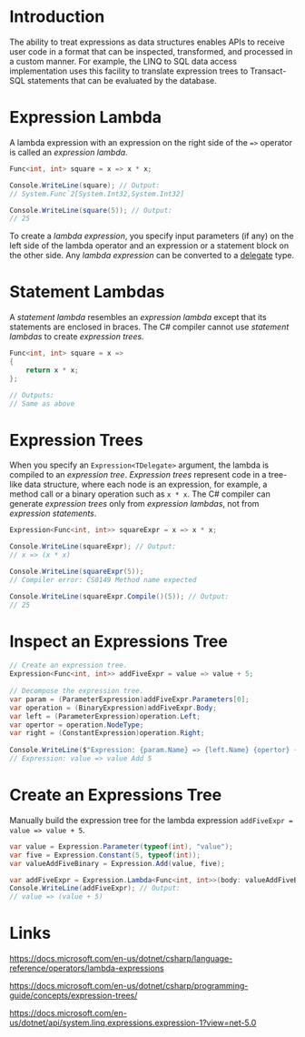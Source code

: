 # Introduction

The ability to treat expressions as data structures enables APIs to receive user code in a format that can be inspected, transformed, and processed in a custom manner. For example, the LINQ to SQL data access implementation uses this facility to translate expression trees to Transact-SQL statements that can be evaluated by the database.

# Expression Lambda

A lambda expression with an expression on the right side of the `=>` operator is called an *expression lambda*.

```csharp
Func<int, int> square = x => x * x;

Console.WriteLine(square); // Output:
// System.Func`2[System.Int32,System.Int32]

Console.WriteLine(square(5)); // Output:
// 25
```

To create a *lambda expression*, you specify input parameters (if any) on  the left side of the lambda operator and an expression or a statement  block on the other side. Any *lambda expression* can be converted to a [delegate](https://docs.microsoft.com/en-us/dotnet/csharp/language-reference/builtin-types/reference-types#the-delegate-type) type.

# Statement Lambdas

A *statement lambda* resembles an *expression lambda* except that its statements are enclosed in braces. The C# compiler cannot use *statement lambdas* to create *expression trees*.

```csharp
Func<int, int> square = x =>
{
    return x * x;
};

// Outputs:
// Same as above
```

# Expression Trees

When you specify an `Expression<TDelegate>` argument, the lambda is compiled to an *expression tree*. *Expression trees* represent code in a tree-like data structure, where  each node is an expression, for example, a method call or a binary operation such as `x * x`. The C# compiler can generate *expression trees* only from *expression lambdas*, not from *expression statements*.

```csharp
Expression<Func<int, int>> squareExpr = x => x * x;

Console.WriteLine(squareExpr); // Output:
// x => (x * x)

Console.WriteLine(squareExpr(5));
// Compiler error: CS0149 Method name expected

Console.WriteLine(squareExpr.Compile()(5)); // Output:
// 25
```

# Inspect an Expressions Tree

```csharp
// Create an expression tree.  
Expression<Func<int, int>> addFiveExpr = value => value + 5;
  
// Decompose the expression tree.  
var param = (ParameterExpression)addFiveExpr.Parameters[0];
var operation = (BinaryExpression)addFiveExpr.Body;
var left = (ParameterExpression)operation.Left;
var opertor = operation.NodeType;
var right = (ConstantExpression)operation.Right;
  
Console.WriteLine($"Expression: {param.Name} => {left.Name} {opertor} {right.Value}"); //Output:
// Expression: value => value Add 5
```

# Create an Expressions Tree

Manually build the expression tree for the lambda expression `addFiveExpr = value => value + 5`.

```csharp
var value = Expression.Parameter(typeof(int), "value");
var five = Expression.Constant(5, typeof(int));
var valueAddFiveBinary = Expression.Add(value, five);

var addFiveExpr = Expression.Lambda<Func<int, int>>(body: valueAddFiveBinary, parameters: value);
Console.WriteLine(addFiveExpr); // Output:
// value => (value + 5)
```

# Links

https://docs.microsoft.com/en-us/dotnet/csharp/language-reference/operators/lambda-expressions

https://docs.microsoft.com/en-us/dotnet/csharp/programming-guide/concepts/expression-trees/

https://docs.microsoft.com/en-us/dotnet/api/system.linq.expressions.expression-1?view=net-5.0

